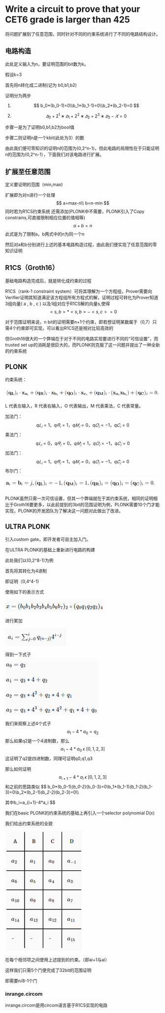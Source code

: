 # Write a circuit to prove that your CET6 grade is larger than 425

将问题扩展到了任意范围，同时针对不同的约束系统进行了不同的电路结构设计。

## 电路构造

此处定义输入为n，要证明范围的bit数为k。



假设k=3

首先将n转化成二进制(记为 b0,b1,b2)

证明分为两步					

1. $$
   b_0*(b_0-1)=0\\b_1*(b_1-1)=0\\b_2*(b_2-1)=0
   $$

2. $$
   𝑏_0 + 2^1 ∗ 𝑏_1 + 2^2 ∗ 𝑏_2+2^3 ∗ 𝑏_3 − 𝑋 = 0
   $$

步骤一是为了证明b0,b1,b2为bool值

步骤二则证明n是一个kbit(此处为3）的数

由此我们便可零知识的证明n的范围为(0,2^n-1)，但此电路的局限性在于只能证明n的范围为(0,2^n-1），下面我们对该电路进行扩展。



## 扩展至任意范围

定义要证明的范围（min,max)

扩展即为对n进行一个处理
$$
a=max-n\\
b=n-min
$$
同时若为R1CS约束系统 还需添加(PLONK中不需要，PLONK引入了Copy constrains,可直接限制相应位置的值相等)
$$
a+b=n
$$
此式是为了限制a，b两式中的n为同一个n

然后对a和b分别进行上述的基本电路构造过程，由此我们便实现了任意范围的零知识证明



## R1CS（Groth16）

基础电路构造完成后，就是转化成约束的过程

R1CS（rank-1 constraint system）可将其理解为一个方程组，Prover需要向Verifier证明其知道满足该方程组所有方程式的解，证明过程可转化为Prover知道3组向量( a  , b , c ) 以及1组对应于R1CS解的向量s,使得
$$
<s,b>*<s,b>-<s,c>=0
$$


对于范围证明来说，n bit的证明需要n+1个约束，即若想证明某数属于（0,7）只需4个约束即可实现，可以看出R1CS还是相对比较高效的

但Groth16很大的一个弊端在于对于不同的电路实现要进行不同的“可信设置”，而trusted set up的消耗是很巨大的，而PLONK则克服了这一问题并提出了一种全新的约束系统

## PLONK

约束系统：

![image-20220730164542641](../image/image-20220730164542641.png)

L 代表左输入，R 代表右输入，O 代表输出，M 代表乘法，C 代表常量。

加法门：
$$
q𝐿_𝑖 = 1，q𝑅_𝑖 = 1，q𝑀_𝑖 = 0，q𝑂_𝑖 = −1，q𝐶_𝑖 = 0
$$
乘法门：
$$
q𝐿_𝑖 = 0，q𝑅_𝑖 = 0，q𝑀_𝑖 = 1，q𝑂_𝑖 = −1，q𝐶_𝑖 = 0
$$
加法门：
$$
q𝐿_𝑖 = 1，q𝑅_𝑖 = 1，q𝑀_𝑖 = 0，q𝑂_𝑖 = −1，q𝐶_𝑖 = 0
$$
布尔门：

![image-20220730165010342](../image/image-20220730165010342.png)



PLONK虽然只需一次可信设置，但其一个弊端就在于其约束系统，相同的证明相比于Groth16要更多，以此前提到的3bit的范围证明为例，PLONK需要10个门才能实现，PLONK的开发团队为了解决这一问题对此做出了改进。



## ULTRA PLONK

引入custom gate，即开发者可自主加入门。

在ULTRA PLONK的基础上重新进行电路的构建

此处我们以(0,2^8-1)为例

首先将其转化为4进制

即证明（0,4^4-1)

使用如下的表示方式

![image-20220730170149052](../image/image-20220730170149052.png)



进行累加

![image-20220730170132055](../image/image-20220730170132055.png)

得到一下式子



![image-20220730170404384](../image/image-20220730170404384.png)

我们来观察上述4个式子
$$
a_1-4*a_0=q_2
$$
那么如果q2是一个4进制数，那么 
$$
a_1-4*a_0  \ \epsilon \ [0,1,2,3]
$$
这证明了q2是四进制数，同理可证明q0,q1,q3



那么如何证明
$$
a_{i+1}-4*a_i  \ \epsilon \ [0,1,2,3]
$$
和之前的思路类似
$$
b_0*(b_0-1)*(b_0-2)*(b_0-3)=0\\b_1*(b_1-1)*(b_1-2)*(b_1-3)=0\\b_2*(b_2-1)*(b_2-2)*(b_2-3)=0\\\\

其中b_i=a_{i+1}-4*a_i
$$


我们在basic PLONK的约束系统的基础上再引入一个selector polynomial D(x)

我们给出约束系统的全貌

![image-20220730171855815](../image/image-20220730171855815.png)

在每个相邻项之间使用上述提到的约束。（即ai+1与ai）

这样我们只需5个门便完成了32bit的范围证明

即需要n/8-1个门



### inrange.circom

inrange.circom是用circom语言基于R1CS实现的电路